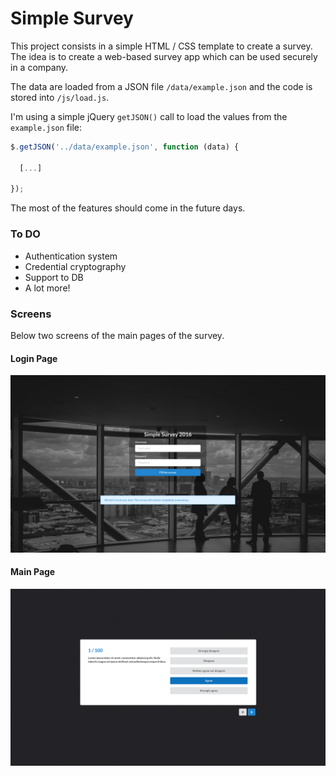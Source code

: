 # Simple Survey

This project consists in a simple HTML / CSS template to create a survey.
The idea is to create a web-based survey app which can be used securely in a company.

The data are loaded from a JSON file `/data/example.json` and the code is stored into `/js/load.js`.

I'm using a simple jQuery `getJSON()` call to load the values from the `example.json` file:

```javascript
$.getJSON('../data/example.json', function (data) {

  [...]

});
```

The most of the features should come in the future days.

### To DO
- Authentication system
- Credential cryptography
- Support to DB
- A lot more!


### Screens
Below two screens of the main pages of the survey.
#### Login Page
![Login Page](./img/mockup1.jpg)
#### Main Page
![Main Page](./img/mockup2.jpg)
